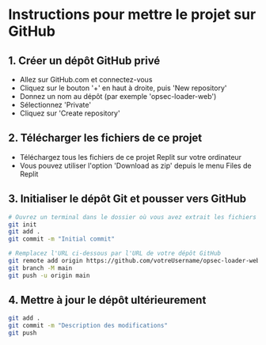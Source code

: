 # Instructions pour mettre le projet sur GitHub

## 1. Créer un dépôt GitHub privé
- Allez sur GitHub.com et connectez-vous
- Cliquez sur le bouton '+' en haut à droite, puis 'New repository'
- Donnez un nom au dépôt (par exemple 'opsec-loader-web')
- Sélectionnez 'Private'
- Cliquez sur 'Create repository'

## 2. Télécharger les fichiers de ce projet
- Téléchargez tous les fichiers de ce projet Replit sur votre ordinateur
- Vous pouvez utiliser l'option 'Download as zip' depuis le menu Files de Replit

## 3. Initialiser le dépôt Git et pousser vers GitHub
```bash
# Ouvrez un terminal dans le dossier où vous avez extrait les fichiers
git init
git add .
git commit -m "Initial commit"

# Remplacez l'URL ci-dessous par l'URL de votre dépôt GitHub
git remote add origin https://github.com/votreUsername/opsec-loader-web.git
git branch -M main
git push -u origin main
```

## 4. Mettre à jour le dépôt ultérieurement
```bash
git add .
git commit -m "Description des modifications"
git push
```

